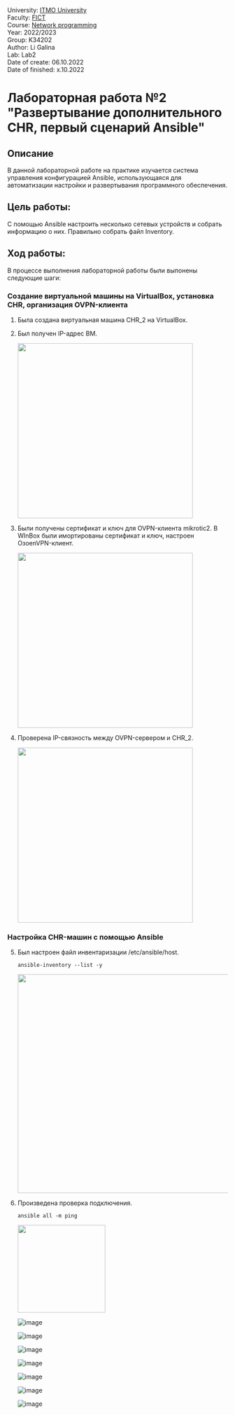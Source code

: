 University: [ITMO University](https://itmo.ru/ru/) <br/>
Faculty: [FICT](https://fict.itmo.ru) <br/>
Course: [Network programming](https://github.com/itmo-ict-faculty/network-programming) <br/>
Year: 2022/2023 <br/>
Group: K34202 <br/>
Author: Li Galina <br/>
Lab: Lab2 <br/>
Date of create: 06.10.2022 <br/>
Date of finished: x.10.2022 <br/>

# Лабораторная работа №2 "Развертывание дополнительного CHR, первый сценарий Ansible"

## Описание
   В данной лабораторной работе на практике изучается система управления конфигурацией Ansible, использующаяся для автоматизации настройки и развертывания программного обеспечения.

## Цель работы:
   С помощью Ansible настроить несколько сетевых устройств и собрать информацию о них. Правильно собрать файл Inventory.

## Ход работы:
   В процессе выполнения лабораторной работы были выпонены следующие шаги:
   
   ### Создание виртуальной машины на VirtualBox, установка CHR, организация OVPN-клиента ###
   
   1. Была создана виртуальная машина CHR_2 на VirtualBox.
   2. Был получен IP-адрес ВМ.
 
      [<img src="https://user-images.githubusercontent.com/58363643/194368638-c09ea438-c855-4186-ba90-3c5b8cec3f70.png" width="400"/>](https://user-images.githubusercontent.com/58363643/194368638-c09ea438-c855-4186-ba90-3c5b8cec3f70.png)
 
   3. Были получены сертификат и ключ для OVPN-клиента mikrotic2. В WInBox были имортированы сертификат и ключ, настроен OзoenVPN-клиент.
   
      [<img src="https://user-images.githubusercontent.com/58363643/194483645-8d4def2c-4624-4226-8cb6-ee9f388117ba.png" width="400"/>](https://user-images.githubusercontent.com/58363643/194483645-8d4def2c-4624-4226-8cb6-ee9f388117ba.png)

   4. Проверена IP-связность между OVPN-сервером и СHR_2.
  
      [<img src="https://user-images.githubusercontent.com/58363643/194484729-7ca4c125-9226-4e5e-be35-cff2f26565b0.png" width="400"/>](https://user-images.githubusercontent.com/58363643/194484729-7ca4c125-9226-4e5e-be35-cff2f26565b0.png)
      
   ### Настройка CHR-машин с помощью Ansible

   5. Был настроен файл инвентаризации /etc/ansible/host.
      
      ```
      ansible-inventory --list -y
      ```
      [<img src="https://user-images.githubusercontent.com/58363643/194758918-07f5e987-d0a3-4084-901e-c6035c49a398.png" width="500"/>](https://user-images.githubusercontent.com/58363643/194758918-07f5e987-d0a3-4084-901e-c6035c49a398.png)

   7. Произведена проверка подключения.
   
      ```
      ansible all -m ping
      ```
      [<img src="https://user-images.githubusercontent.com/58363643/194758473-81a7018d-a803-4504-af01-267ff3425532.png" width="200"/>](https://user-images.githubusercontent.com/58363643/194758473-81a7018d-a803-4504-af01-267ff3425532.png)
      
      ![image](https://user-images.githubusercontent.com/58363643/195847727-0e73cc19-5d92-44ae-af6b-4d5dfd2d7d25.png)

      ![image](https://user-images.githubusercontent.com/58363643/195847578-98733f0e-5f6f-447d-8b01-743dee600202.png)
      
      ![image](https://user-images.githubusercontent.com/58363643/195847651-3270f471-2f5e-4384-a1a6-769e0faa17a4.png)
      
      ![image](https://user-images.githubusercontent.com/58363643/195848107-909cf029-d623-4c3a-8120-36de1182bfe8.png)

      ![image](https://user-images.githubusercontent.com/58363643/195848394-72e8eca8-15c6-43c9-a290-aaeddb1cc59e.png)

      ![image](https://user-images.githubusercontent.com/58363643/195847886-6b69ca1a-c6e8-4095-8647-a66236899822.png)


      ![image](https://user-images.githubusercontent.com/58363643/195847006-a29f1486-b38c-4018-80a0-412acd26588a.png)



 
 

